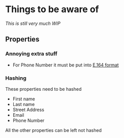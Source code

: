 # Things to be aware of

_This is still very much WIP_

## Properties

### Annoying extra stuff

- For Phone Number it must be put into [E.164 format](https://en.wikipedia.org/wiki/E.164)

### Hashing

These properties need to be hashed

- First name
- Last name
- Street Address
- Email
- Phone Number

All the other properties can be left not hashed

